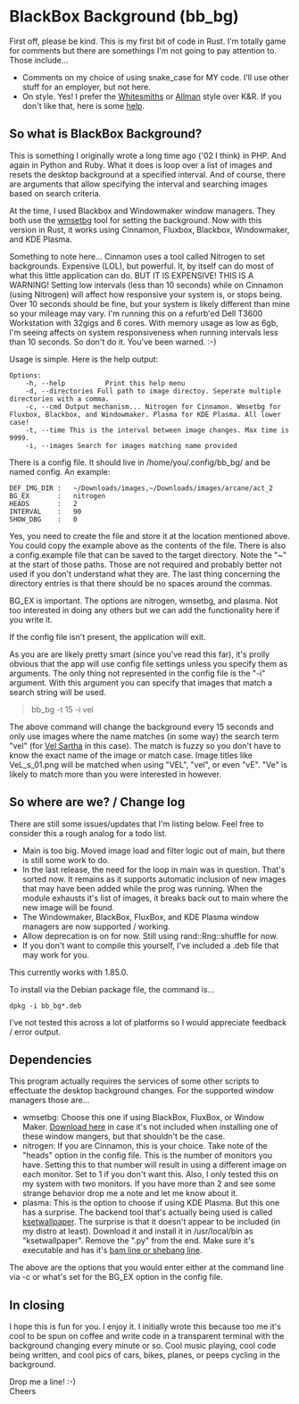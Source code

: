 

# BlackBox Background (bb_bg)

First off, please be kind. This is my first bit of code in Rust. I'm totally game for comments but there are somethings I'm not going to pay attention to. Those include...

* Comments on my choice of using snake_case for MY code. I'll use other stuff for an employer, but not here. 
* On style. Yes! I prefer the [Whitesmiths](https://en.wikipedia.org/wiki/Indentation_style#Whitesmiths) or [Allman](https://en.wikipedia.org/wiki/Indentation_style#Whitesmiths) style over K&R. If you 
don't like that, here is some [help](https://www.therapyden.com/).


## So what is BlackBox Background? 

This is something I originally wrote a long time ago ('02 I think) in PHP. And again in Python and Ruby. What it does is loop over a list of images and resets the desktop background at a specified 
interval. And of course, there are arguments that allow specifying the interval and searching images based on search criteria. 

At the time, I used Blackbox and Windowmaker window managers. They both use the [wmsetbg](https://www.windowmaker.org/docs/manpages/wmsetbg.html) tool for setting the background. Now with this version in 
Rust, it works using Cinnamon, Fluxbox, Blackbox, Windowmaker, and KDE Plasma. 

Something to note here... Cinnamon uses a tool called Nitrogen to set backgrounds. Expensive (LOL), but powerful. It, by itself can do most of what this little application can do. BUT IT IS EXPENSIVE! 
THIS IS A WARNING! Setting low intervals (less than 10 seconds) while on Cinnamon (using Nitrogen) will affect how responsive your system is, or stops being. Over 10 seconds should be fine, but your 
system is likely different than mine so your mileage may vary. I'm running this on a refurb'ed Dell T3600 Workstation with 32gigs and 6 cores. With memory usage as low as 6gb, I'm seeing affects on 
system responsiveness when running intervals less than 10 seconds. So don't do it. You've been warned. :-)

Usage is simple. Here is the help output:

```
Options:
    -h, --help          Print this help menu
    -d, --directories Full path to image directoy. Seperate multiple directories with a comma.
    -c, --cmd Output mechanism... Nitrogen for Cinnamon. Wmsetbg for Fluxbox, Blackbox, and Windowmaker. Plasma for KDE Plasma. All lower case!
    -t, --time This is the interval between image changes. Max time is 9999.
    -i, --images Search for images matching name provided
```

There is a config file. It should live in /home/you/.config/bb_bg/ and be named config. An example:

```
DEF_IMG_DIR :   ~/Downloads/images,~/Downloads/images/arcane/act_2
BG_EX       :   nitrogen
HEADS       :   2
INTERVAL    :   90
SHOW_DBG    :   0
```

Yes, you need to create the file and store it at the location mentioned above. You could copy the example above as the contents of the file. There is also a 
config.example file that can be saved to the target directory. Note the "~" at the start of those paths. Those are not required and probably better not used if you don't 
understand what they are. The last thing concerning the directory entries is that there should be no spaces around the commas. 

BG_EX is important. The options are nitrogen, wmsetbg, and plasma. Not too interested in doing any others but we can add the functionality here if you write it. 

If the config file isn't present, the application will exit. 

As you are are likely pretty smart (since you've read this far), it's prolly obvious that the app will use config file settings unless you specify them as arguments. The 
only thing not represented in the config file is the "-i" argument. With this argument you can specify that images that match a search string will be used. 

>bb_bg -t 15 -i vel

The above command will change the background every 15 seconds and only use images where the name matches (in some way) the search term "vel" (for [Vel Sartha](https://duckduckgo.com/?t=h_&q=vel+sartha&iax=images&ia=images) in this case). 
The match is fuzzy so you don't have to know the exact name of the image or match case. Image titles like VeL_s_01.png will be matched when using "VEL", "vel", or even "vE". "Ve" is likely to match more than 
you were interested in however. 


## So where are we? / Change log

There are still some issues/updates that I'm listing below. Feel free to consider this a rough analog for a todo list. 

* Main is too big. Moved image load and filter logic out of main, but there is still some work to do. 
* In the last release, the need for the loop in main was in question. That's sorted now. It remains as it supports automatic inclusion of new images that may have been added while the prog was running. When the module exhausts it's list of images, it breaks back out to main where the new image will be found. 
* The Windowmaker, BlackBox, FluxBox, and KDE Plasma window managers are now supported / working. 
* Allow deprecation is on for now. Still using rand::Rng::shuffle for now. 
* If you don't want to compile this yourself, I've included a .deb file that may work for you. 

This currently works with 1.85.0. 

To install via the Debian package file, the command is...

```dpkg -i bb_bg*.deb```

I've not tested this across a lot of platforms so I would appreciate feedback / error output. 


## Dependencies

This program actually requires the services of some other scripts to effectuate the desktop background changes. For the supported window managers those are...

* wmsetbg:		Choose this one if using BlackBox, FluxBox, or Window Maker. [Download here](https://www.windowmaker.org/docs/manpages/wmsetbg.html) in case it's not included when installing one of these window mangers, but that shouldn't be the case.
* nitrogen:		If you are Cinnamon, this is your choice. Take note of the "heads" option in the config file. This is the number of monitors you have. Setting this to that number will result in using a different image on each monitor. Set to 1 if you don't want this. Also, I only tested this on my system with two monitors. If you have more than 2 and see some strange behavior drop me a note and let me know about it. 
* plasma:		This is the option to choose if using KDE Plasma. But this one has a surprise. The backend tool that's actually being used is called [ksetwallpaper](https://github.com/pashazz/ksetwallpaper). The surprise is that it doesn't appear to be included (in my distro at least). Download it and install it in /usr/local/bin as "ksetwallpaper". Remove the ".py" from the end. Make sure it's executable and has it's [bam line or shebang line](https://en.wikipedia.org/wiki/Shebang_(Unix)). 

The above are the options that you would enter either at the command line via -c or what's set for the BG_EX option in the config file. 


## In closing

I hope this is fun for you. I enjoy it. I initially wrote this because too me it's cool to be spun on coffee and write code in a transparent terminal with the background changing every minute or so. 
Cool music playing, cool code being written, and cool pics of cars, bikes, planes, or peeps cycling in the background. 

Drop me a line! :-)\
Cheers

